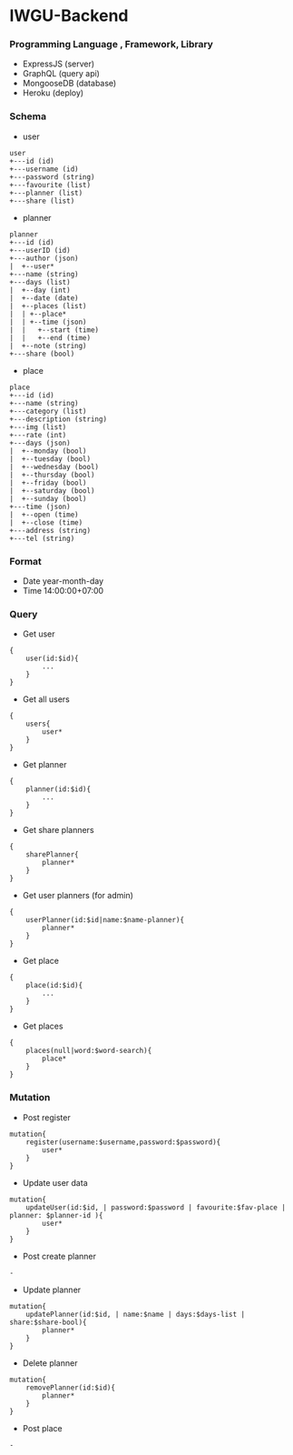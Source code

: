 # IWGU-Backend

### Programming Language , Framework, Library

- ExpressJS (server)
- GraphQL (query api)
- MongooseDB (database)
- Heroku (deploy)

### Schema

- user

```
user
+---id (id)
+---username (id)
+---password (string)
+---favourite (list)
+---planner (list)
+---share (list)
```

- planner

```
planner
+---id (id)
+---userID (id)
+---author (json)
|  +--user*
+---name (string)
+---days (list)
|  +--day (int)
|  +--date (date)
|  +--places (list)
|  | +--place*
|  | +--time (json)
|  |   +--start (time)
|  |   +--end (time)
|  +--note (string)
+---share (bool)
```

- place

```
place
+---id (id)
+---name (string)
+---category (list)
+---description (string)
+---img (list)
+---rate (int)
+---days (json)
|  +--monday (bool)
|  +--tuesday (bool)
|  +--wednesday (bool)
|  +--thursday (bool)
|  +--friday (bool)
|  +--saturday (bool)
|  +--sunday (bool)
+---time (json)
|  +--open (time)
|  +--close (time)
+---address (string)
+---tel (string)
```

### Format

- Date year-month-day
- Time 14:00:00+07:00

### Query

- Get user

```
{
    user(id:$id){
        ...
    }
}
```

- Get all users

```
{
    users{
        user*
    }
}
```

- Get planner

```
{
    planner(id:$id){
        ...
    }
}
```

- Get share planners

```
{
    sharePlanner{
        planner*
    }
}
```

- Get user planners (for admin)

```
{
    userPlanner(id:$id|name:$name-planner){
        planner*
    }
}
```

- Get place

```
{
    place(id:$id){
        ...
    }
}
```

- Get places

```
{
    places(null|word:$word-search){
        place*
    }
}
```

### Mutation

- Post register

```
mutation{
    register(username:$username,password:$password){
        user*
    }
}
```

- Update user data

```
mutation{
    updateUser(id:$id, | password:$password | favourite:$fav-place | planner: $planner-id ){
        user*
    }
}
```

- Post create planner

```
-
```

- Update planner

```
mutation{
    updatePlanner(id:$id, | name:$name | days:$days-list | share:$share-bool){
        planner*
    }
}
```

- Delete planner

```
mutation{
    removePlanner(id:$id){
        planner*
    }
}
```

- Post place

```
-
```
